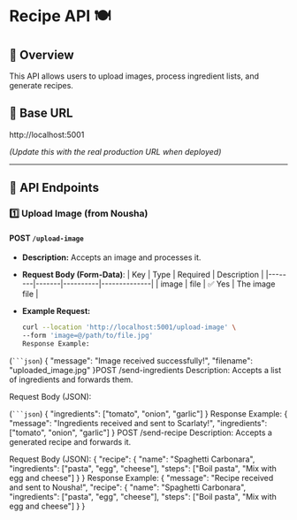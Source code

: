 # Recipe API 🍽️

## 📌 Overview
This API allows users to upload images, process ingredient lists, and generate recipes.

## 🔗 Base URL
http://localhost:5001

_(Update this with the real production URL when deployed)_

---

## 📌 API Endpoints

### 1️⃣ Upload Image (from Nousha)
#### **POST** `/upload-image`
- **Description:** Accepts an image and processes it.
- **Request Body (Form-Data)**:
  | Key    | Type  | Required | Description  |
  |--------|-------|----------|--------------|
  | image  | file  | ✅ Yes   | The image file |

- **Example Request:**
  ```bash
  curl --location 'http://localhost:5001/upload-image' \
  --form 'image=@/path/to/file.jpg'
  Response Example:
(` ```json `)
{
  "message": "Image received successfully!",
  "filename": "uploaded_image.jpg"
}POST /send-ingredients
Description: Accepts a list of ingredients and forwards them.

Request Body (JSON):

(` ```json `)
{
  "ingredients": ["tomato", "onion", "garlic"]
}
Response Example:
{
  "message": "Ingredients received and sent to Scarlaty!",
  "ingredients": ["tomato", "onion", "garlic"]
}
POST /send-recipe
Description: Accepts a generated recipe and forwards it.

Request Body (JSON):
{
  "recipe": {
    "name": "Spaghetti Carbonara",
    "ingredients": ["pasta", "egg", "cheese"],
    "steps": ["Boil pasta", "Mix with egg and cheese"]
  }
}
Response Example:
{
  "message": "Recipe received and sent to Nousha!",
  "recipe": {
    "name": "Spaghetti Carbonara",
    "ingredients": ["pasta", "egg", "cheese"],
    "steps": ["Boil pasta", "Mix with egg and cheese"]
  }
}
